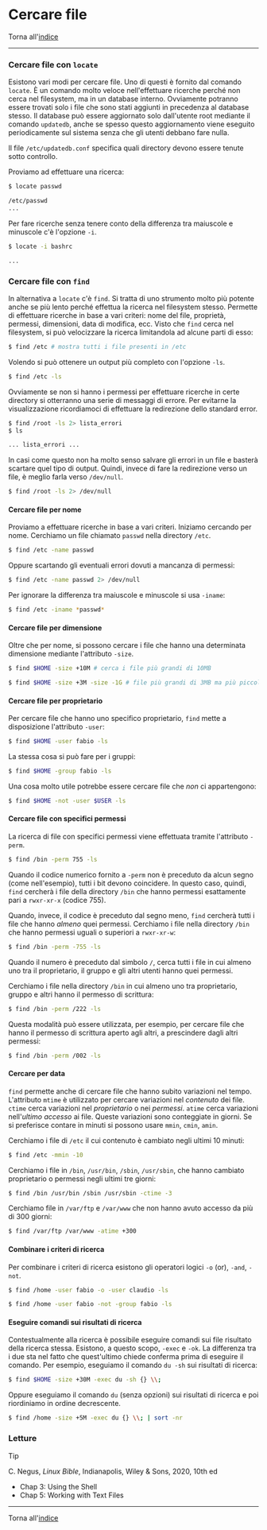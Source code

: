 # Cercare file

Torna all'[indice](../toc.md)

---

### Cercare file con `locate`

Esistono vari modi per cercare file. Uno di questi è fornito dal comando `locate`. È un comando molto veloce nell'effettuare ricerche perché non cerca nel filesystem, ma in un database interno. Ovviamente potranno essere trovati solo i file che sono stati aggiunti in precedenza al database stesso. Il database può essere aggiornato solo dall'utente root mediante il comando `updatedb`, anche se spesso questo aggiornamento viene eseguito periodicamente sul sistema senza che gli utenti debbano fare nulla.

Il file `/etc/updatedb.conf` specifica quali directory devono essere tenute sotto controllo.

Proviamo ad effettuare una ricerca:

```bash
$ locate passwd

/etc/passwd
...
```

Per fare ricerche senza tenere conto della differenza tra maiuscole e minuscole c'è l'opzione `-i`.

```bash
$ locate -i bashrc

...
```

### Cercare file con `find`

In alternativa a `locate` c'è `find`. Si tratta di uno strumento molto più potente anche se più lento perché effettua la ricerca nel filesystem stesso. Permette di effettuare ricerche in base a vari criteri: nome del file, proprietà, permessi, dimensioni, data di modifica, ecc. Visto che `find` cerca nel filesystem, si può velocizzare la ricerca limitandola ad alcune parti di esso:

```bash
$ find /etc # mostra tutti i file presenti in /etc
```

Volendo si può ottenere un output più completo con l'opzione `-ls`.

```bash
$ find /etc -ls
```

Ovviamente se non si hanno i permessi per effettuare ricerche in certe directory si otterranno una serie di messaggi di errore. Per evitarne la visualizzazione ricordiamoci di effettuare la redirezione dello standard error.

```bash
$ find /root -ls 2> lista_errori
$ ls

... lista_errori ...
```

In casi come questo non ha molto senso salvare gli errori in un file e basterà scartare quel tipo di output. Quindi, invece di fare la redirezione verso un file, è meglio farla verso `/dev/null`.

```bash
$ find /root -ls 2> /dev/null
```

#### Cercare file per nome

Proviamo a effettuare ricerche in base a vari criteri. Iniziamo cercando per nome. Cerchiamo un file chiamato `passwd` nella directory `/etc`.

```bash
$ find /etc -name passwd
```

Oppure scartando gli eventuali errori dovuti a mancanza di permessi:

```bash
$ find /etc -name passwd 2> /dev/null
```

Per ignorare la differenza tra maiuscole e minuscole si usa `-iname`:

```bash
$ find /etc -iname *passwd*
```

#### Cercare file per dimensione

Oltre che per nome, si possono cercare i file che hanno una determinata dimensione mediante l'attributo `-size`.

```bash
$ find $HOME -size +10M # cerca i file più grandi di 10MB
```

```bash
$ find $HOME -size +3M -size -1G # file più grandi di 3MB ma più piccoli di 1GB
```

#### Cercare file per proprietario

Per cercare file che hanno uno specifico proprietario, `find` mette a disposizione l'attributo `-user`:

```bash
$ find $HOME -user fabio -ls
```

La stessa cosa si può fare per i gruppi:

```bash
$ find $HOME -group fabio -ls
```

Una cosa molto utile potrebbe essere cercare file che _non_ ci appartengono:

```bash
$ find $HOME -not -user $USER -ls
```

#### Cercare file con specifici permessi

La ricerca di file con specifici permessi viene effettuata tramite l'attributo `-perm`.

```bash
$ find /bin -perm 755 -ls
```

Quando il codice numerico fornito a `-perm` non è preceduto da alcun segno (come nell'esempio), tutti i bit devono coincidere. In questo caso, quindi, `find` cercherà i file della directory `/bin` che hanno permessi esattamente pari a `rwxr-xr-x` (codice 755).

Quando, invece, il codice è preceduto dal segno meno, `find` cercherà tutti i file che hanno _almeno_ quei permessi. Cerchiamo i file nella directory `/bin` che hanno permessi uguali o superiori a `rwxr-xr-w`:

```bash
$ find /bin -perm -755 -ls
```

Quando il numero è preceduto dal simbolo `/`, cerca tutti i file in cui almeno uno tra il proprietario, il gruppo e gli altri utenti hanno quei permessi.

Cerchiamo i file nella directory `/bin` in cui almeno uno tra proprietario, gruppo e altri hanno il permesso di scrittura:

```bash
$ find /bin -perm /222 -ls
```

Questa modalità può essere utilizzata, per esempio, per cercare file che hanno il permesso di scrittura aperto agli altri, a prescindere dagli altri permessi:

```bash
$ find /bin -perm /002 -ls
```

#### Cercare per data

`find` permette anche di cercare file che hanno subito variazioni nel tempo. L'attributo `mtime` è utilizzato per cercare variazioni nel _contenuto_ dei file. `ctime` cerca variazioni nel _proprietario_ o nei _permessi_. `atime` cerca variazioni nell'_ultimo accesso_ ai file. Queste variazioni sono conteggiate in giorni. Se si preferisce contare in minuti si possono usare `mmin`, `cmin`, `amin`.

Cerchiamo i file di `/etc` il cui contenuto è cambiato negli ultimi 10 minuti:

```bash
$ find /etc -mmin -10
```

Cerchiamo i file in `/bin`, `/usr/bin`, `/sbin`, `/usr/sbin`, che hanno cambiato proprietario o permessi negli ultimi tre giorni:

```bash
$ find /bin /usr/bin /sbin /usr/sbin -ctime -3
```

Cerchiamo file in `/var/ftp` e `/var/www` che non hanno avuto accesso da più di 300 giorni:

```bash
$ find /var/ftp /var/www -atime +300
```

#### Combinare i criteri di ricerca

Per combinare i criteri di ricerca esistono gli operatori logici `-o` (or), `-and`, `-not`.

```bash
$ find /home -user fabio -o -user claudio -ls
```

```bash
$ find /home -user fabio -not -group fabio -ls
```

#### Eseguire comandi sui risultati di ricerca

Contestualmente alla ricerca è possibile eseguire comandi sui file risultato della ricerca stessa. Esistono, a questo scopo, `-exec` e `-ok`. La differenza tra i due sta nel fatto che quest'ultimo chiede conferma prima di eseguire il comando. Per esempio, eseguiamo il comando `du -sh` sui risultati di ricerca:

```bash
$ find $HOME -size +30M -exec du -sh {} \\;
```

Oppure eseguiamo il comando `du` (senza opzioni) sui risultati di ricerca e poi riordiniamo in ordine decrescente.

```bash
$ find /home -size +5M -exec du {} \\; | sort -nr
```

### Letture

> [!TIP]
> C. Negus, _Linux Bible_, Indianapolis, Wiley &amp; Sons, 2020, 10th ed
>
> - Chap 3: Using the Shell
> - Chap 5: Working with Text Files

---

Torna all'[indice](../toc.md)
